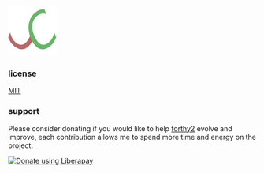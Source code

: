 ![Logo](logo.png)

### license
[MIT](https://github.com/codr7/forthy2/blob/master/LICENSE.txt)

### support
Please consider donating if you would like to help [forthy2](https://github.com/codr7/forthy2) evolve and improve, each contribution allows me to spend more time and energy on the project.

<a href="https://liberapay.com/codr7/donate"><img alt="Donate using Liberapay" src="https://liberapay.com/assets/widgets/donate.svg"></a>